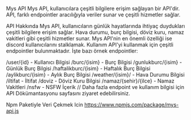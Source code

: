 Mys API
Mys API, kullanıcılara çeşitli bilgilere erişim sağlayan bir API'dir. API, farklı endpointler aracılığıyla veriler sunar ve çeşitli hizmetler sağlar.

API Hakkında
Mys API, kullanıcıların günlük hayatlarında ihtiyaç duydukları çeşitli bilgilere erişim sağlar. Hava durumu, burç bilgisi, döviz kuru, namaz vakitleri gibi çeşitli hizmetler sunar.
Mys API'nin en önemli özelliği ise discord kullanıcılarını stalklamak.
Kullanım
API'yi kullanmak için çeşitli endpointler bulunmaktadır. İşte bazı örnek endpointler:

/user/{id} - Kullanıcı Bilgisi
/burc/{isim} - Burç Bilgisi
/gunlukburc/{isim} - Günlük Burç Bilgisi
/haftalikburc/{isim} - Haftalık Burç Bilgisi
/aylikburc/{isim} - Aylık Burç Bilgisi
/weather/{isim}/ - Hava Durumu Bilgisi
/iltifat - İltifat
/doviz - Döviz Kuru Bilgisi
/namaz/{sehir}/{ilce} - Namaz Vakitleri
/nsfw - NSFW İçerik //
Daha fazla endpoint ve kullanım bilgisi için API Dökümantasyonu sayfasını ziyaret edebilirsiniz.

Npm Paketiyle Veri Çekmek Icin
https://www.npmjs.com/package/mys-api.js
